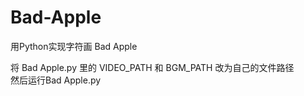 # Bad-Apple
用Python实现字符画 Bad Apple
  
 
将 Bad Apple.py 里的 VIDEO_PATH 和 BGM_PATH 改为自己的文件路径  
然后运行Bad Apple.py
